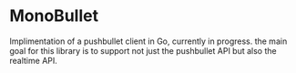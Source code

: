 # MonoBullet

Implimentation of a pushbullet client in Go, currently in progress. the main goal for this library is to support not just the pushbullet API but also the realtime API.
